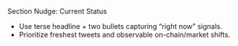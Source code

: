Section Nudge: Current Status

- Use terse headline + two bullets capturing “right now” signals.
- Prioritize freshest tweets and observable on-chain/market shifts.

